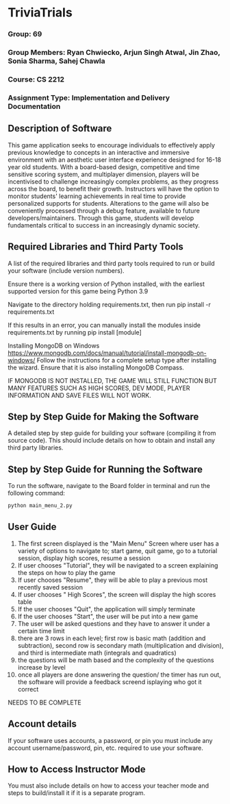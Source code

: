 # TriviaTrials 
### Group: 69
### Group Members: Ryan Chwiecko, Arjun Singh Atwal, Jin Zhao, Sonia Sharma, Sahej Chawla 
### Course: CS 2212
### Assignment Type: Implementation and Delivery Documentation


## Description of Software 
This game application seeks to encourage individuals to effectively apply previous knowledge to concepts in an interactive and immersive environment with an aesthetic user interface experience designed for 16-18 year old students. With a board-based design, competitive and time sensitive scoring system, and multiplayer dimension, players will be incentivised to challenge increasingly complex problems, as they progress across the board, to benefit their growth. Instructors will have the option to monitor students' learning achievements in real time to provide personalized supports for students. Alterations to the game will also be conveniently processed through a debug feature, available to future developers/maintainers. Through this game, students will develop fundamentals critical to success in an increasingly dynamic society.


## Required Libraries and Third Party Tools 
A list of the required libraries and third party tools required to run or build your software (include version numbers).

Ensure there is a working version of Python installed, with the earliest supported version for this game being Python 3.9

Navigate to the directory holding requirements.txt, then run pip install -r requirements.txt

If this results in an error, you can manually install the modules inside requirements.txt by running pip install [module]


Installing MongoDB on Windows
https://www.mongodb.com/docs/manual/tutorial/install-mongodb-on-windows/
Follow the instructions for a complete setup type after installing the wizard. Ensure that it is also installing MongoDB Compass.

IF MONGODB IS NOT INSTALLED, THE GAME WILL STILL FUNCTION BUT MANY FEATURES SUCH AS HIGH SCORES, DEV MODE, PLAYER INFORMATION AND SAVE FILES WILL NOT WORK.


## Step by Step Guide for Making the Software 
A detailed step by step guide for building your software (compiling it from source code). This should include details on how to obtain and install any third party libraries.


## Step by Step Guide for Running the Software 
To run the software, navigate to the Board folder in terminal and run the following command:

```bash
python main_menu_2.py
```


## User Guide 
1. The first screen displayed is the "Main Menu" Screen where user has a variety of options to navigate to; start game, quit game, go to a  tutorial session, display high scores, resume a session
2. If user chooses "Tutorial", they will be navigated to a screen explaining the steps on how to play the game 
3. If user chooses "Resume", they will be able to play a previous most recently saved session 
4. If user chooses " High Scores", the screen will display the high scores table 
5. If the user chooses "Quit", the application will simply terminate 
6. If the user chooses "Start", the user will be put into a new game 
7. The user will be asked questions and they have to answer it under a certain time limit 
8. there are 3 rows in each level; first row is basic math (addition and subtraction), second row is secondary math (multiplication and division), and third is intermediate math (integrals and quadratics)
9. the questions will be math based and the complexity of the questions increase by level 
10. once all players are done answering the question/ the timer has run out, the software will provide a feedback screend isplaying who got it correct 

NEEDS TO BE COMPLETE


## Account details 
If your software uses accounts, a password, or pin you must include any account username/password, pin, etc. required to use your software.


## How to Access Instructor Mode 
You must also include details on how to access your teacher mode and steps to build/install it if it is a separate program.
